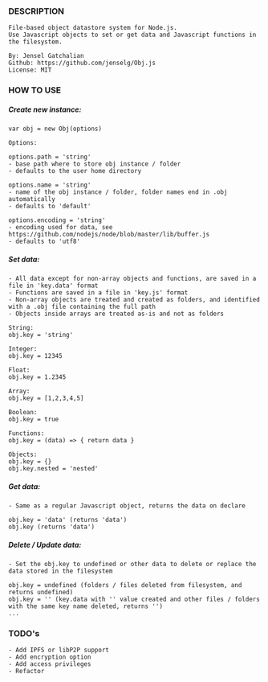 ### DESCRIPTION

    File-based object datastore system for Node.js.
    Use Javascript objects to set or get data and Javascript functions in the filesystem.

    By: Jensel Gatchalian
    Github: https://github.com/jenselg/Obj.js
    License: MIT

### HOW TO USE

##### Create new instance:
    
    var obj = new Obj(options)
    
    Options:
    
    options.path = 'string' 
    - base path where to store obj instance / folder
    - defaults to the user home directory
    
    options.name = 'string'
    - name of the obj instance / folder, folder names end in .obj automatically
    - defaults to 'default'
    
    options.encoding = 'string'
    - encoding used for data, see https://github.com/nodejs/node/blob/master/lib/buffer.js
    - defaults to 'utf8'
    
##### Set data:

    - All data except for non-array objects and functions, are saved in a file in 'key.data' format
    - Functions are saved in a file in 'key.js' format
    - Non-array objects are treated and created as folders, and identified with a .obj file containing the full path
    - Objects inside arrays are treated as-is and not as folders

    String:
    obj.key = 'string'
    
    Integer:
    obj.key = 12345
    
    Float:
    obj.key = 1.2345
    
    Array:
    obj.key = [1,2,3,4,5]
    
    Boolean:
    obj.key = true
    
    Functions:
    obj.key = (data) => { return data }
    
    Objects:
    obj.key = {}
    obj.key.nested = 'nested'

##### Get data:

    - Same as a regular Javascript object, returns the data on declare
    
    obj.key = 'data' (returns 'data')
    obj.key (returns 'data')
    
##### Delete / Update data:

    - Set the obj.key to undefined or other data to delete or replace the data stored in the filesystem
    
    obj.key = undefined (folders / files deleted from filesystem, and returns undefined)
    obj.key = '' (key.data with '' value created and other files / folders with the same key name deleted, returns '')
    ...

    
### TODO's

    - Add IPFS or libP2P support
    - Add encryption option
    - Add access privileges
    - Refactor

